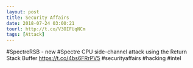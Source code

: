 ```yaml
---
layout: post
title: Security Affairs
date: 2018-07-24 03:00:21
tourl: http://t.co/V3OIFUqNCm
tags: [Attack]
---
```

#SpectreRSB - new #Spectre CPU side-channel attack using the Return Stack Buffer
https://t.co/4bs6FRrPV5
#securityaffairs #hacking #intel